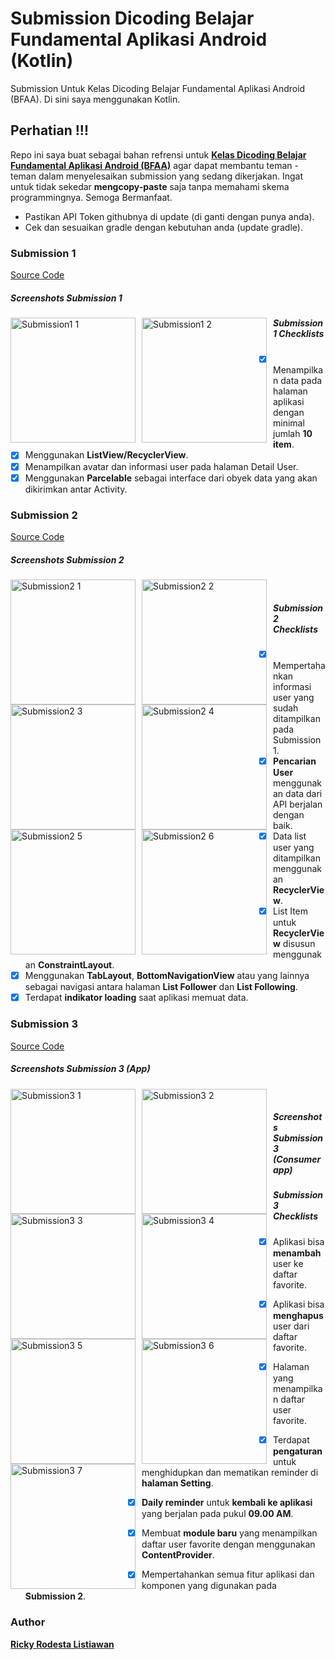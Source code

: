 ﻿# Submission Dicoding Belajar Fundamental Aplikasi Android (Kotlin)
Submission Untuk Kelas Dicoding Belajar Fundamental Aplikasi Android (BFAA). Di sini saya menggunakan Kotlin.

## Perhatian !!!
Repo ini saya buat sebagai bahan refrensi untuk  <strong>[Kelas Dicoding Belajar Fundamental Aplikasi Android (BFAA)](https://www.dicoding.com/academies/14)</strong> agar dapat membantu teman - teman dalam menyelesaikan submission yang sedang dikerjakan. Ingat untuk tidak sekedar <strong>mengcopy-paste</strong> saja tanpa memahami skema programmingnya. Semoga Bermanfaat.
- Pastikan API Token githubnya di update (di ganti dengan punya anda).
- Cek dan sesuaikan gradle dengan kebutuhan anda (update gradle).

### Submission 1
[Source Code](https://github.com/rodesta2212/Submission_Dicoding_Belajar-Fundamental-Aplikasi-Android/tree/master/RodestaDicodingSubmission1)

##### Screenshots Submission 1
<img src="https://github.com/rodesta2212/Submission_Dicoding_Belajar-Fundamental-Aplikasi-Android/blob/master/screenshot/submission1_1.png"
     alt="Submission1 1"
     style="float: left; margin-right: 10px;"
     width="200" /> 
<img src="https://github.com/rodesta2212/Submission_Dicoding_Belajar-Fundamental-Aplikasi-Android/blob/master/screenshot/submission1_2.png"
     alt="Submission1 2"
     style="float: left; margin-right: 10px;"
     width="200" />
     
##### Submission 1 Checklists
- [x] Menampilkan data pada halaman aplikasi dengan minimal jumlah <strong>10 item</strong>.
- [x] Menggunakan <strong>ListView/RecyclerView</strong>.
- [x] Menampilkan avatar dan informasi user pada halaman </strong>Detail User</strong>.
- [x] Menggunakan <strong>Parcelable</strong> sebagai interface dari obyek data yang akan dikirimkan antar Activity.

### Submission 2
[Source Code](https://github.com/rodesta2212/Submission_Dicoding_Belajar-Fundamental-Aplikasi-Android/tree/master/RodestaDicodingSubmission2)

##### Screenshots Submission 2
<img src="https://github.com/rodesta2212/Submission_Dicoding_Belajar-Fundamental-Aplikasi-Android/blob/master/screenshot/submission2_1.png"
     alt="Submission2 1"
     style="float: left; margin-right: 10px;"
     width="200" />
<img src="https://github.com/rodesta2212/Submission_Dicoding_Belajar-Fundamental-Aplikasi-Android/blob/master/screenshot/submission2_2.png"
     alt="Submission2 2"
     style="float: left; margin-right: 10px;"
     width="200" />
 <img src="https://github.com/rodesta2212/Submission_Dicoding_Belajar-Fundamental-Aplikasi-Android/blob/master/screenshot/submission2_3.png"
     alt="Submission2 3"
     style="float: left; margin-right: 10px;"
     width="200" />
<img src="https://github.com/rodesta2212/Submission_Dicoding_Belajar-Fundamental-Aplikasi-Android/blob/master/screenshot/submission2_4.png"
     alt="Submission2 4"
     style="float: left; margin-right: 10px;"
     width="200" />	 
<img src="https://github.com/rodesta2212/Submission_Dicoding_Belajar-Fundamental-Aplikasi-Android/blob/master/screenshot/submission2_5.png"
     alt="Submission2 5"
     style="float: left; margin-right: 10px;"
     width="200" />
<img src="https://github.com/rodesta2212/Submission_Dicoding_Belajar-Fundamental-Aplikasi-Android/blob/master/screenshot/submission2_6.png"
     alt="Submission2 6"
     style="float: left; margin-right: 10px;"
     width="200" />
     
##### Submission 2 Checklists
- [x] Mempertahankan informasi user yang sudah ditampilkan pada Submission 1.
- [x] <strong>Pencarian User</strong> menggunakan data dari API berjalan dengan baik.
- [x] Data list user yang ditampilkan menggunakan <strong>RecyclerView</strong>.
- [x] List Item untuk <strong>RecyclerView</strong> disusun menggunakan <strong>ConstraintLayout</strong>.
- [x] Menggunakan <strong>TabLayout</strong>, <strong>BottomNavigationView</strong> atau yang lainnya sebagai navigasi antara halaman <strong>List Follower</strong> dan <strong>List Following</strong>.
- [x] Terdapat <strong>indikator loading</strong> saat aplikasi memuat data.

### Submission 3
[Source Code](https://github.com/rodesta2212/Submission_Dicoding_Belajar-Fundamental-Aplikasi-Android/tree/master/RodestaDicodingSubmission3)

##### Screenshots Submission 3 (App)
<img src="https://github.com/rodesta2212/Submission_Dicoding_Belajar-Fundamental-Aplikasi-Android/blob/master/screenshot/submission3_1.png"
     alt="Submission3 1"
     style="float: left; margin-right: 10px;"
     width="200" />
<img src="https://github.com/rodesta2212/Submission_Dicoding_Belajar-Fundamental-Aplikasi-Android/blob/master/screenshot/submission3_2.png"
     alt="Submission3 2"
     style="float: left; margin-right: 10px;"
     width="200" />
 <img src="https://github.com/rodesta2212/Submission_Dicoding_Belajar-Fundamental-Aplikasi-Android/blob/master/screenshot/submission3_3.png"
     alt="Submission3 3"
     style="float: left; margin-right: 10px;"
     width="200" />
<img src="https://github.com/rodesta2212/Submission_Dicoding_Belajar-Fundamental-Aplikasi-Android/blob/master/screenshot/submission3_4.png"
     alt="Submission3 4"
     style="float: left; margin-right: 10px;"
     width="200" />	 
<img src="https://github.com/rodesta2212/Submission_Dicoding_Belajar-Fundamental-Aplikasi-Android/blob/master/screenshot/submission3_5.png"
     alt="Submission3 5"
     style="float: left; margin-right: 10px;"
     width="200" />

##### Screenshots Submission 3 (Consumerapp)
<img src="https://github.com/rodesta2212/Submission_Dicoding_Belajar-Fundamental-Aplikasi-Android/blob/master/screenshot/submission3_6.png"
     alt="Submission3 6"
     style="float: left; margin-right: 10px;"
     width="200" />
<img src="https://github.com/rodesta2212/Submission_Dicoding_Belajar-Fundamental-Aplikasi-Android/blob/master/screenshot/submission3_7.png"
     alt="Submission3 7"
     style="float: left; margin-right: 10px;"
     width="200" />
     
##### Submission 3 Checklists
- [x] Aplikasi bisa <strong>menambah</strong> user ke daftar favorite.
- [x] Aplikasi bisa <strong>menghapus</strong> user dari daftar favorite.
- [x] Halaman yang menampilkan daftar user favorite.
- [x] Terdapat <strong>pengaturan</strong> untuk menghidupkan dan mematikan reminder di <strong>halaman Setting</strong>.
- [x] <strong>Daily reminder</strong> untuk <strong>kembali ke aplikasi</strong> yang berjalan pada pukul <strong>09.00 AM</strong>.
- [x] Membuat <strong>module baru</strong> yang menampilkan daftar user favorite dengan menggunakan <strong>ContentProvider</strong>.
- [x] Mempertahankan semua fitur aplikasi dan komponen yang digunakan pada <strong>Submission 2</strong>.


### Author
<strong>[Ricky Rodesta Listiawan](https://github.com/rodesta2212)</strong>
